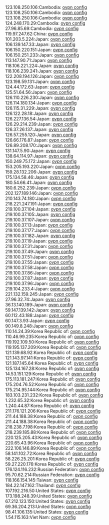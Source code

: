 123.108.250.106:Cambodia: [ovpn config](vpn/123_108_250_106.ovpn)  
123.108.250.106:Cambodia: [ovpn config](vpn/123_108_250_106.ovpn)  
123.108.250.106:Cambodia: [ovpn config](vpn/123_108_250_106.ovpn)  
124.248.170.29:Cambodia: [ovpn config](vpn/124_248_170_29.ovpn)  
27.96.85.69:Cambodia: [ovpn config](vpn/27_96_85_69.ovpn)  
119.97.247.62:China: [ovpn config](vpn/119_97_247_62.ovpn)  
101.203.5.224:Japan: [ovpn config](vpn/101_203_5_224.ovpn)  
106.139.147.33:Japan: [ovpn config](vpn/106_139_147_33.ovpn)  
106.150.220.151:Japan: [ovpn config](vpn/106_150_220_151.ovpn)  
106.150.251.233:Japan: [ovpn config](vpn/106_150_251_233.ovpn)  
113.147.90.71:Japan: [ovpn config](vpn/113_147_90_71.ovpn)  
118.106.221.224:Japan: [ovpn config](vpn/118_106_221_224.ovpn)  
118.106.239.241:Japan: [ovpn config](vpn/118_106_239_241.ovpn)  
122.208.194.126:Japan: [ovpn config](vpn/122_208_194_126.ovpn)  
123.198.59.131:Japan: [ovpn config](vpn/123_198_59_131.ovpn)  
124.44.172.63:Japan: [ovpn config](vpn/124_44_172_63.ovpn)  
125.51.64.56:Japan: [ovpn config](vpn/125_51_64_56.ovpn)  
126.110.226.230:Japan: [ovpn config](vpn/126_110_226_230.ovpn)  
126.114.180.134:Japan: [ovpn config](vpn/126_114_180_134.ovpn)  
126.115.31.229:Japan: [ovpn config](vpn/126_115_31_229.ovpn)  
126.122.28.18:Japan: [ovpn config](vpn/126_122_28_18.ovpn)  
126.227.136.54:Japan: [ovpn config](vpn/126_227_136_54.ovpn)  
126.29.214.239:Japan: [ovpn config](vpn/126_29_214_239.ovpn)  
126.37.26.137:Japan: [ovpn config](vpn/126_37_26_137.ovpn)  
126.57.255.120:Japan: [ovpn config](vpn/126_57_255_120.ovpn)  
126.66.176.87:Japan: [ovpn config](vpn/126_66_176_87.ovpn)  
126.89.208.170:Japan: [ovpn config](vpn/126_89_208_170.ovpn)  
131.147.5.90:Japan: [ovpn config](vpn/131_147_5_90.ovpn)  
138.64.114.97:Japan: [ovpn config](vpn/138_64_114_97.ovpn)  
150.249.75.172:Japan: [ovpn config](vpn/150_249_75_172.ovpn)  
153.205.193.220:Japan: [ovpn config](vpn/153_205_193_220.ovpn)  
159.28.132.206:Japan: [ovpn config](vpn/159_28_132_206.ovpn)  
175.134.58.46:Japan: [ovpn config](vpn/175_134_58_46.ovpn)  
180.54.66.41:Japan: [ovpn config](vpn/180_54_66_41.ovpn)  
180.6.252.239:Japan: [ovpn config](vpn/180_6_252_239.ovpn)  
202.127.189.146:Japan: [ovpn config](vpn/202_127_189_146.ovpn)  
210.143.74.180:Japan: [ovpn config](vpn/210_143_74_180.ovpn)  
218.221.247.191:Japan: [ovpn config](vpn/218_221_247_191.ovpn)  
219.100.37.104:Japan: [ovpn config](vpn/219_100_37_104.ovpn)  
219.100.37.105:Japan: [ovpn config](vpn/219_100_37_105.ovpn)  
219.100.37.107:Japan: [ovpn config](vpn/219_100_37_107.ovpn)  
219.100.37.13:Japan: [ovpn config](vpn/219_100_37_13.ovpn)  
219.100.37.177:Japan: [ovpn config](vpn/219_100_37_177.ovpn)  
219.100.37.182:Japan: [ovpn config](vpn/219_100_37_182.ovpn)  
219.100.37.19:Japan: [ovpn config](vpn/219_100_37_19.ovpn)  
219.100.37.31:Japan: [ovpn config](vpn/219_100_37_31.ovpn)  
219.100.37.49:Japan: [ovpn config](vpn/219_100_37_49.ovpn)  
219.100.37.51:Japan: [ovpn config](vpn/219_100_37_51.ovpn)  
219.100.37.55:Japan: [ovpn config](vpn/219_100_37_55.ovpn)  
219.100.37.58:Japan: [ovpn config](vpn/219_100_37_58.ovpn)  
219.100.37.86:Japan: [ovpn config](vpn/219_100_37_86.ovpn)  
219.100.37.87:Japan: [ovpn config](vpn/219_100_37_87.ovpn)  
219.100.37.96:Japan: [ovpn config](vpn/219_100_37_96.ovpn)  
219.104.233.4:Japan: [ovpn config](vpn/219_104_233_4.ovpn)  
221.132.159.245:Japan: [ovpn config](vpn/221_132_159_245.ovpn)  
27.96.32.74:Japan: [ovpn config](vpn/27_96_32_74.ovpn)  
36.13.140.189:Japan: [ovpn config](vpn/36_13_140_189.ovpn)  
59.147.139.142:Japan: [ovpn config](vpn/59_147_139_142.ovpn)  
60.112.43.188:Japan: [ovpn config](vpn/60_112_43_188.ovpn)  
60.147.3.93:Japan: [ovpn config](vpn/60_147_3_93.ovpn)  
90.149.8.248:Japan: [ovpn config](vpn/90_149_8_248.ovpn)  
110.14.24.39:Korea Republic of: [ovpn config](vpn/110_14_24_39.ovpn)  
110.46.99.235:Korea Republic of: [ovpn config](vpn/110_46_99_235.ovpn)  
119.192.109.50:Korea Republic of: [ovpn config](vpn/119_192_109_50.ovpn)  
119.195.137.209:Korea Republic of: [ovpn config](vpn/119_195_137_209.ovpn)  
121.139.68.92:Korea Republic of: [ovpn config](vpn/121_139_68_92.ovpn)  
121.143.97.141:Korea Republic of: [ovpn config](vpn/121_143_97_141.ovpn)  
121.187.145.64:Korea Republic of: [ovpn config](vpn/121_187_145_64.ovpn)  
125.134.167.28:Korea Republic of: [ovpn config](vpn/125_134_167_28.ovpn)  
14.53.151.129:Korea Republic of: [ovpn config](vpn/14_53_151_129.ovpn)  
175.113.181.247:Korea Republic of: [ovpn config](vpn/175_113_181_247.ovpn)  
175.204.76.52:Korea Republic of: [ovpn config](vpn/175_204_76_52.ovpn)  
175.214.95.144:Korea Republic of: [ovpn config](vpn/175_214_95_144.ovpn)  
183.103.231.232:Korea Republic of: [ovpn config](vpn/183_103_231_232.ovpn)  
1.232.65.32:Korea Republic of: [ovpn config](vpn/1_232_65_32.ovpn)  
1.240.44.87:Korea Republic of: [ovpn config](vpn/1_240_44_87.ovpn)  
211.176.121.206:Korea Republic of: [ovpn config](vpn/211_176_121_206.ovpn)  
211.44.188.38:Korea Republic of: [ovpn config](vpn/211_44_188_38.ovpn)  
211.44.188.38:Korea Republic of: [ovpn config](vpn/211_44_188_38.ovpn)  
218.238.7.198:Korea Republic of: [ovpn config](vpn/218_238_7_198.ovpn)  
218.239.185.88:Korea Republic of: [ovpn config](vpn/218_239_185_88.ovpn)  
220.125.205.43:Korea Republic of: [ovpn config](vpn/220_125_205_43.ovpn)  
220.65.43.96:Korea Republic of: [ovpn config](vpn/220_65_43_96.ovpn)  
222.106.146.89:Korea Republic of: [ovpn config](vpn/222_106_146_89.ovpn)  
58.141.102.72:Korea Republic of: [ovpn config](vpn/58_141_102_72.ovpn)  
58.226.25.201:Korea Republic of: [ovpn config](vpn/58_226_25_201.ovpn)  
59.27.220.176:Korea Republic of: [ovpn config](vpn/59_27_220_176.ovpn)  
176.124.116.232:Russian Federation: [ovpn config](vpn/176_124_116_232.ovpn)  
95.70.62.214:Russian Federation: [ovpn config](vpn/95_70_62_214.ovpn)  
118.166.154.145:Taiwan: [ovpn config](vpn/118_166_154_145.ovpn)  
184.22.147.162:Thailand: [ovpn config](vpn/184_22_147_162.ovpn)  
107.192.216.50:United States: [ovpn config](vpn/107_192_216_50.ovpn)  
173.198.248.39:United States: [ovpn config](vpn/173_198_248_39.ovpn)  
67.212.123.150:United States: [ovpn config](vpn/67_212_123_150.ovpn)  
69.36.204.213:United States: [ovpn config](vpn/69_36_204_213.ovpn)  
98.41.106.135:United States: [ovpn config](vpn/98_41_106_135.ovpn)  
1.54.115.163:Viet Nam: [ovpn config](vpn/1_54_115_163.ovpn)  
